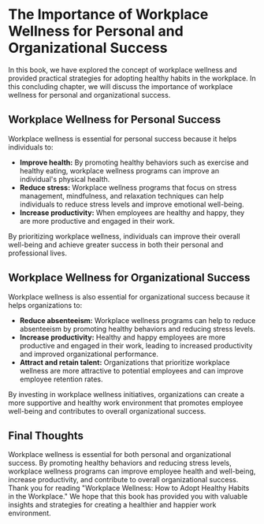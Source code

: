 The Importance of Workplace Wellness for Personal and Organizational Success
============================================================================================================================================

In this book, we have explored the concept of workplace wellness and provided practical strategies for adopting healthy habits in the workplace. In this concluding chapter, we will discuss the importance of workplace wellness for personal and organizational success.

Workplace Wellness for Personal Success
---------------------------------------

Workplace wellness is essential for personal success because it helps individuals to:

* **Improve health:** By promoting healthy behaviors such as exercise and healthy eating, workplace wellness programs can improve an individual's physical health.
* **Reduce stress:** Workplace wellness programs that focus on stress management, mindfulness, and relaxation techniques can help individuals to reduce stress levels and improve emotional well-being.
* **Increase productivity:** When employees are healthy and happy, they are more productive and engaged in their work.

By prioritizing workplace wellness, individuals can improve their overall well-being and achieve greater success in both their personal and professional lives.

Workplace Wellness for Organizational Success
---------------------------------------------

Workplace wellness is also essential for organizational success because it helps organizations to:

* **Reduce absenteeism:** Workplace wellness programs can help to reduce absenteeism by promoting healthy behaviors and reducing stress levels.
* **Increase productivity:** Healthy and happy employees are more productive and engaged in their work, leading to increased productivity and improved organizational performance.
* **Attract and retain talent:** Organizations that prioritize workplace wellness are more attractive to potential employees and can improve employee retention rates.

By investing in workplace wellness initiatives, organizations can create a more supportive and healthy work environment that promotes employee well-being and contributes to overall organizational success.

Final Thoughts
--------------

Workplace wellness is essential for both personal and organizational success. By promoting healthy behaviors and reducing stress levels, workplace wellness programs can improve employee health and well-being, increase productivity, and contribute to overall organizational success. Thank you for reading "Workplace Wellness: How to Adopt Healthy Habits in the Workplace." We hope that this book has provided you with valuable insights and strategies for creating a healthier and happier work environment.

